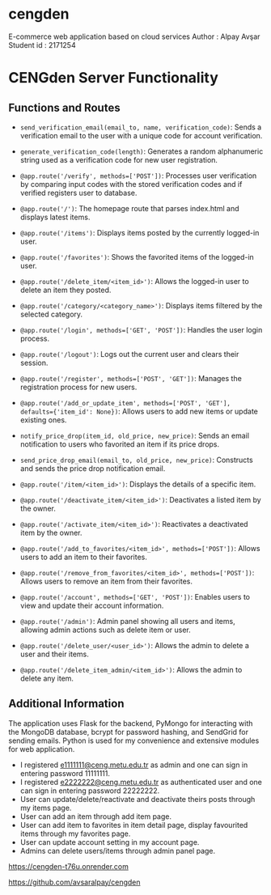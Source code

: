 # cengden
E-commerce web application based on cloud services
Author : Alpay Avşar 
Student id : 2171254

# CENGden Server Functionality

## Functions and Routes

- `send_verification_email(email_to, name, verification_code)`: Sends a verification email to the user with a unique code for account verification.

- `generate_verification_code(length)`: Generates a random alphanumeric string used as a verification code for new user registration.

- `@app.route('/verify', methods=['POST'])`: Processes user verification by comparing input codes with the stored verification codes and if verified registers user to database.

- `@app.route('/')`: The homepage route that parses index.html and displays latest items.

- `@app.route('/items')`: Displays items posted by the currently logged-in user.

- `@app.route('/favorites')`: Shows the favorited items of the logged-in user.

- `@app.route('/delete_item/<item_id>')`: Allows the logged-in user to delete an item they posted.

- `@app.route('/category/<category_name>')`: Displays items filtered by the selected category.

- `@app.route('/login', methods=['GET', 'POST'])`: Handles the user login process.

- `@app.route('/logout')`: Logs out the current user and clears their session.

- `@app.route('/register', methods=['POST', 'GET'])`: Manages the registration process for new users.

- `@app.route('/add_or_update_item', methods=['POST', 'GET'], defaults={'item_id': None})`: Allows users to add new items or update existing ones.

- `notify_price_drop(item_id, old_price, new_price)`: Sends an email notification to users who favorited an item if its price drops.

- `send_price_drop_email(email_to, old_price, new_price)`: Constructs and sends the price drop notification email.

- `@app.route('/item/<item_id>')`: Displays the details of a specific item.

- `@app.route('/deactivate_item/<item_id>')`: Deactivates a listed item by the owner.

- `@app.route('/activate_item/<item_id>')`: Reactivates a deactivated item by the owner.

- `@app.route('/add_to_favorites/<item_id>', methods=['POST'])`: Allows users to add an item to their favorites.

- `@app.route('/remove_from_favorites/<item_id>', methods=['POST'])`: Allows users to remove an item from their favorites.

- `@app.route('/account', methods=['GET', 'POST'])`: Enables users to view and update their account information.

- `@app.route('/admin')`: Admin panel showing all users and items, allowing admin actions such as delete item or user.

- `@app.route('/delete_user/<user_id>')`: Allows the admin to delete a user and their items.

- `@app.route('/delete_item_admin/<item_id>')`: Allows the admin to delete any item.

## Additional Information

The application uses Flask for the backend, PyMongo for interacting with the MongoDB database, bcrypt for password hashing, and SendGrid for sending emails. Python is used for my convenience and extensive modules for web application.

- I registered e1111111@ceng.metu.edu.tr as admin and one can sign in entering password 11111111.
- I registered e2222222@ceng.metu.edu.tr as authenticated user and one can sign in entering password 22222222.
- User can update/delete/reactivate and deactivate theirs posts through my items page.
- User can add an item through add item page.
- User can add item to favorites in item detail page, display favourited items through my favorites page.
- User can update account setting in my account page.
- Admins can delete users/items through admin panel page.


https://cengden-t76u.onrender.com

https://github.com/avsaralpay/cengden